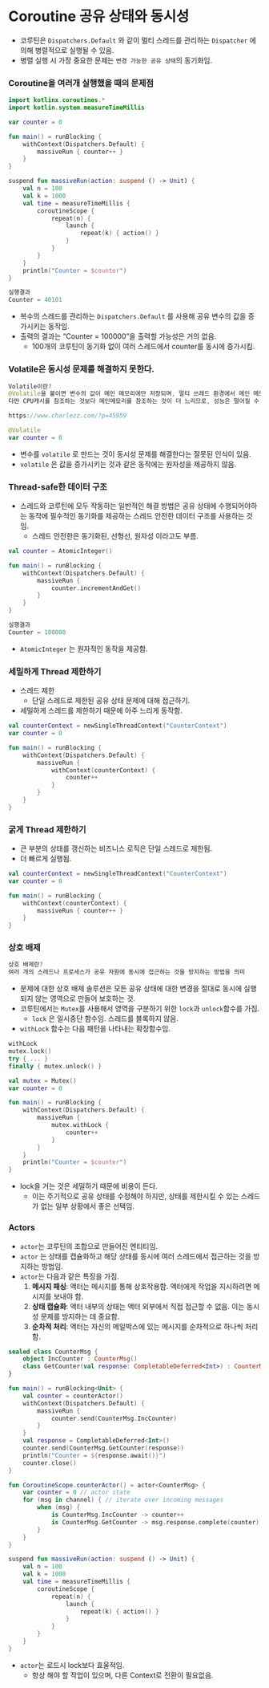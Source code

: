 # Coroutine 공유 상태와 동시성

- 코루틴은 `Dispatchers.Default` 와 같이 멀티 스레드를 관리하는 `Dispatcher` 에 의해 병렬적으로 실행될 수 있음.
- 병렬 실행 시 가장 중요한 문제는 `변경 가능한 공유 상태`의 동기화임.

### Coroutine을 여러개 실행했을 때의 문제점

```kotlin
import kotlinx.coroutines.*
import kotlin.system.measureTimeMillis

var counter = 0

fun main() = runBlocking {
    withContext(Dispatchers.Default) {
        massiveRun { counter++ }
    }
}

suspend fun massiveRun(action: suspend () -> Unit) {
    val n = 100
    val k = 1000
    val time = measureTimeMillis {
        coroutineScope {
            repeat(n) {
                launch {
                    repeat(k) { action() }
                }
            }
        }
    }
    println("Counter = $counter")
}

실행결과 
Counter = 40101
```

- 복수의 스레드를 관리하는 `Dispatchers.Default` 를 사용해 공유 변수의 값을 증가시키는 동작임.
- 출력의 결과는 “Counter = 100000”을 출력할 가능성은 거의 없음.
    - 100개의 코루틴이 동기화 없이 여러 스레드에서 counter를 동시에 증가시킴.

### Volatile은 동시성 문제를 해결하지 못한다.

```kotlin
Volatile이란?
@Volatile을 붙이면 변수의 값이 메인 메모리에만 저장되며, 멀티 쓰레드 환경에서 메인 메모리의 값을 참조하므로 변수 값 불일치 문제를 해결할 수 있게된다.
다만 CPU캐시를 참조하는 것보다 메인메모리를 참조하는 것이 더 느리므로, 성능은 떨어질 수 밖에 없다.

https://www.charlezz.com/?p=45959
```

```kotlin
@Volatile
var counter = 0
```

- 변수를 `volatile` 로 만드는 것이 동시성 문제를 해결한다는 잘못된 인식이 있음.
- `volatile` 은 값을 증가시키는 것과 같은 동작에는 원자성을 제공하지 않음.

### Thread-safe한 데이터 구조

- 스레드와 코루틴에 모두 작동하는 일반적인 해결 방법은 공유 상태에 수행되어야하는 동작에 필수적인 동기화를 제공하는 스레드 안전한 데이터 구조를 사용하는 것임.
    - 스레드 안전한은 동기화된, 선형선, 원자성 이라고도 부름.

```kotlin
val counter = AtomicInteger()

fun main() = runBlocking {
    withContext(Dispatchers.Default) {
        massiveRun {
            counter.incrementAndGet()
        }
    }
}

실행결과 
Counter = 100000
```

- `AtomicInteger` 는 원자적인 동작을 제공함.

### 세밀하게 Thread 제한하기

- 스레드 제한
    - 단일 스레드로 제한된 공유 상태 문제에 대해 접근하기.
- 세밀하게 스레드를 제한하기 때문에 아주 느리게 동작함.

```kotlin
val counterContext = newSingleThreadContext("CounterContext")
var counter = 0

fun main() = runBlocking {
    withContext(Dispatchers.Default) {
        massiveRun {
            withContext(counterContext) {
                counter++
            }
        }
    }
}
```

### 굵게 Thread 제한하기

- 큰 부분의 상태를 갱신하는 비즈니스 로직은 단일 스레드로 제한됨.
- 더 빠르게 실행됨.

```kotlin
val counterContext = newSingleThreadContext("CounterContext")
var counter = 0

fun main() = runBlocking {
    withContext(counterContext) {
        massiveRun { counter++ }
    }
}
```

### 상호 배제

```kotlin
상호 배제란?
여러 개의 스레드나 프로세스가 공유 자원에 동시에 접근하는 것을 방지하는 방법을 의미
```

- 문제에 대한 상호 배제 솔루션은 모든 공유 상태에 대한 변경을 절대로 동시에 실행되지 않는 영역으로 만들어 보호하는 것.
- 코루틴에서는 `Mutex`를 사용해서 영역을 구분하기 위한 `lock`과 `unlock`함수를 가짐.
    - `lock` 은 일시중단 함수임. 스레드를 블록하지 않음.
- `withLock` 함수는 다음 패턴을 나타내는 확장함수임.

```kotlin
withLock
mutex.lock()
try { ... } 
finally { mutex.unlock() }
```

```kotlin
val mutex = Mutex()
var counter = 0

fun main() = runBlocking {
    withContext(Dispatchers.Default) {
        massiveRun {
            mutex.withLock {
                counter++
            }
        }
    }
    println("Counter = $counter")
}
```

- lock을 거는 것은 세밀하기 때문에 비용이 든다.
    - 이는 주기적으로 공유 상태를 수정해야 하지만, 상태를 제한시킬 수 있는 스레드가 없는 일부 상황에서 좋은 선택임.

### Actors

- `actor`는 코루틴의 조합으로 만들어진 엔티티임.
- `actor` 는 상태를 캡슐화하고 해당 상태를 동시에 여러 스레드에서 접근하는 것을 방지하는 방법임.
- `actor`는 다음과 같은 특징을 가짐.
    1. **메시지 패싱**: 액터는 메시지를 통해 상호작용함. 액터에게 작업을 지시하려면 메시지를 보내야 함.
    2. **상태 캡슐화**: 액터 내부의 상태는 액터 외부에서 직접 접근할 수 없음. 이는 동시성 문제를 방지하는 데 중요함.
    3. **순차적 처리**: 액터는 자신의 메일박스에 있는 메시지를 순차적으로 하나씩 처리함.

```kotlin
sealed class CounterMsg {
    object IncCounter : CounterMsg()
    class GetCounter(val response: CompletableDeferred<Int>) : CounterMsg()
}

fun main() = runBlocking<Unit> {
    val counter = counterActor()
    withContext(Dispatchers.Default) {
        massiveRun {
            counter.send(CounterMsg.IncCounter)
        }
    }
    val response = CompletableDeferred<Int>()
    counter.send(CounterMsg.GetCounter(response))
    println("Counter = ${response.await()}")
    counter.close()
}

fun CoroutineScope.counterActor() = actor<CounterMsg> {
    var counter = 0 // actor state
    for (msg in channel) { // iterate over incoming messages
        when (msg) {
            is CounterMsg.IncCounter -> counter++
            is CounterMsg.GetCounter -> msg.response.complete(counter)
        }
    }
}

suspend fun massiveRun(action: suspend () -> Unit) {
    val n = 100
    val k = 1000
    val time = measureTimeMillis {
        coroutineScope {
            repeat(n) {
                launch {
                    repeat(k) { action() }
                }
            }
        }
    }
}
```

- `actor`는 로드시 lock보다 효울적임.
    - 항상 해야 할 작업이 있으며, 다른 Context로 전환이 필요없음.
